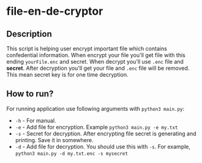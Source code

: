 # file-en-de-cryptor

## Description
This script is helping user encrypt important file which contains confedential information. When encrypt your file you'll get file with this ending `yourFile.enc` and secret. When decrypt you'll use `.enc` file and **secret**. After decryption you'll get your file and `.enc` file will be removed. This mean secret key is for one time decryption.   

## How to run?
For running application use following arguments with `python3 main.py`:

- `-h` - For manual.
- `-e` - Add file for encryption. Example `python3 main.py -e my.txt`
- `-s` - Secret for decryption. After encrypting file secret is generating and printing. Save it in somewhere.  
- `-d` - Add file for decryption. You should use this with `-s`. For example,  `python3 main.py -d my.txt.enc -s mysecret`



